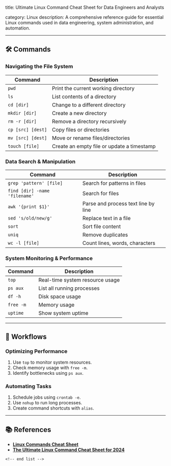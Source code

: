 title: Ultimate Linux Command Cheat Sheet for Data Engineers and Analysts

category: Linux
description: A comprehensive reference guide for essential Linux commands used in data engineering, system administration, and automation.

---

## 🛠️ Commands

### **Navigating the File System**

| Command             | Description                                |
| ------------------- | ------------------------------------------ |
| `pwd`             | Print the current working directory        |
| `ls`              | List contents of a directory               |
| `cd [dir]`        | Change to a different directory            |
| `mkdir [dir]`     | Create a new directory                     |
| `rm -r [dir]`     | Remove a directory recursively             |
| `cp [src] [dest]` | Copy files or directories                  |
| `mv [src] [dest]` | Move or rename files/directories           |
| `touch [file]`    | Create an empty file or update a timestamp |

### **Data Search & Manipulation**

| Command                         | Description                         |
| ------------------------------- | ----------------------------------- |
| `grep 'pattern' [file]`       | Search for patterns in files        |
| `find [dir] -name 'filename'` | Search for files                    |
| `awk '{print $1}'`            | Parse and process text line by line |
| `sed 's/old/new/g'`           | Replace text in a file              |
| `sort`                        | Sort file content                   |
| `uniq`                        | Remove duplicates                   |
| `wc -l [file]`                | Count lines, words, characters      |

### **System Monitoring & Performance**

| Command     | Description                     |
| ----------- | ------------------------------- |
| `top`     | Real-time system resource usage |
| `ps aux`  | List all running processes      |
| `df -h`   | Disk space usage                |
| `free -m` | Memory usage                    |
| `uptime`  | Show system uptime              |

---

## 🔄 Workflows

### **Optimizing Performance**

1. Use `top` to monitor system resources.
2. Check memory usage with `free -m`.
3. Identify bottlenecks using `ps aux`.

### **Automating Tasks**

1. Schedule jobs using `crontab -e`.
2. Use `nohup` to run long processes.
3. Create command shortcuts with `alias`.

---

## 📚 References

- **[Linux Commands Cheat Sheet](https://www.geeksforgeeks.org/linux-commands-cheat-sheet/)**
- **[The Ultimate Linux Command Cheat Sheet for 2024](https://dev.to/trixsec/the-ultimate-linux-command-cheat-sheet-for-2024-3f9a)**

```
<!-- end list -->
```
